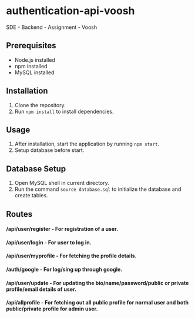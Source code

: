 # authentication-api-voosh
SDE - Backend - Assignment - Voosh

## Prerequisites

- Node.js installed
- npm installed
- MySQL installed

## Installation

1. Clone the repository.
2. Run `npm install` to install dependencies.

## Usage

1. After installation, start the application by running `npm start`.
2. Setup database before start.

## Database Setup

1. Open MySQL shell in current directory.
2. Run the command `source database.sql` to initialize the database and create tables.

## Routes 
 #### /api/user/register - For registration of a user.
 #### /api/user/login - For user to log in.
 #### /api/user/myprofile - For fetching the profile details. 
 #### /auth/google - For log/sing up through google.
 #### /api/user/update - For updating the bio/name/password/public or private profile/email details of user.
 #### /api/allprofile - For fetching out all public profile for normal user and both public/private profile for admin user.
